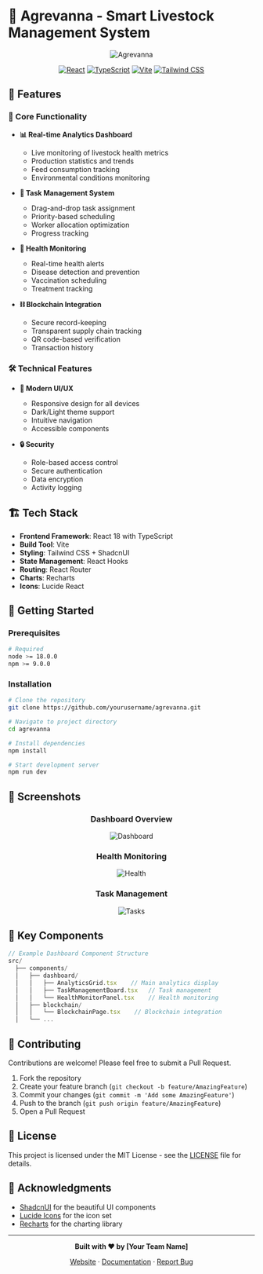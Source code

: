 # 🌾 Agrevanna - Smart Livestock Management System

<div align="center">

![Agrevanna](https://images.unsplash.com/photo-1516367070866-4b5c0c582085?w=800&h=400&fit=crop)

[![React](https://img.shields.io/badge/React-18.2-61DAFB?style=for-the-badge&logo=react)](https://reactjs.org/)
[![TypeScript](https://img.shields.io/badge/TypeScript-5.2-3178C6?style=for-the-badge&logo=typescript)](https://www.typescriptlang.org/)
[![Vite](https://img.shields.io/badge/Vite-5.2-646CFF?style=for-the-badge&logo=vite)](https://vitejs.dev/)
[![Tailwind CSS](https://img.shields.io/badge/Tailwind-3.4-38B2AC?style=for-the-badge&logo=tailwind-css)](https://tailwindcss.com/)

</div>

## 🚀 Features

### 🎯 Core Functionality

- **📊 Real-time Analytics Dashboard**
  - Live monitoring of livestock health metrics
  - Production statistics and trends
  - Feed consumption tracking
  - Environmental conditions monitoring

- **🔄 Task Management System**
  - Drag-and-drop task assignment
  - Priority-based scheduling
  - Worker allocation optimization
  - Progress tracking

- **🏥 Health Monitoring**
  - Real-time health alerts
  - Disease detection and prevention
  - Vaccination scheduling
  - Treatment tracking

- **⛓️ Blockchain Integration**
  - Secure record-keeping
  - Transparent supply chain tracking
  - QR code-based verification
  - Transaction history

### 🛠️ Technical Features

- **🎨 Modern UI/UX**
  - Responsive design for all devices
  - Dark/Light theme support
  - Intuitive navigation
  - Accessible components

- **🔒 Security**
  - Role-based access control
  - Secure authentication
  - Data encryption
  - Activity logging

## 🏗️ Tech Stack

- **Frontend Framework**: React 18 with TypeScript
- **Build Tool**: Vite
- **Styling**: Tailwind CSS + ShadcnUI
- **State Management**: React Hooks
- **Routing**: React Router
- **Charts**: Recharts
- **Icons**: Lucide React

## 🚀 Getting Started

### Prerequisites

```bash
# Required
node >= 18.0.0
npm >= 9.0.0
```

### Installation

```bash
# Clone the repository
git clone https://github.com/yourusername/agrevanna.git

# Navigate to project directory
cd agrevanna

# Install dependencies
npm install

# Start development server
npm run dev
```

## 📱 Screenshots

<div align="center">

### Dashboard Overview
![Dashboard](https://images.unsplash.com/photo-1454165804606-c3d57bc86b40?w=600&h=300&fit=crop)

### Health Monitoring
![Health](https://images.unsplash.com/photo-1576091160550-2173dba999ef?w=600&h=300&fit=crop)

### Task Management
![Tasks](https://images.unsplash.com/photo-1517245386807-bb43f82c33c4?w=600&h=300&fit=crop)

</div>

## 🌟 Key Components

```typescript
// Example Dashboard Component Structure
src/
  ├── components/
  │   ├── dashboard/
  │   │   ├── AnalyticsGrid.tsx    // Main analytics display
  │   │   ├── TaskManagementBoard.tsx   // Task management
  │   │   └── HealthMonitorPanel.tsx    // Health monitoring
  │   ├── blockchain/
  │   │   └── BlockchainPage.tsx    // Blockchain integration
  │   └── ...
```

## 🤝 Contributing

Contributions are welcome! Please feel free to submit a Pull Request.

1. Fork the repository
2. Create your feature branch (`git checkout -b feature/AmazingFeature`)
3. Commit your changes (`git commit -m 'Add some AmazingFeature'`)
4. Push to the branch (`git push origin feature/AmazingFeature`)
5. Open a Pull Request

## 📄 License

This project is licensed under the MIT License - see the [LICENSE](LICENSE) file for details.

## 🙏 Acknowledgments

- [ShadcnUI](https://ui.shadcn.com/) for the beautiful UI components
- [Lucide Icons](https://lucide.dev/) for the icon set
- [Recharts](https://recharts.org/) for the charting library

---

<div align="center">

**Built with ❤️ by [Your Team Name]**

[Website](https://your-website.com) · [Documentation](https://docs.your-website.com) · [Report Bug](https://github.com/yourusername/agrevanna/issues)

</div>
